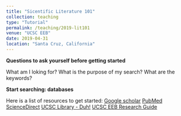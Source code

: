 ```yaml
---
title: "Sicentific Literature 101"
collection: teaching
type: "Tutorial"
permalink: /teaching/2019-lit101
venue: "UCSC EEB"
date: 2019-04-31
location: "Santa Cruz, California"
---
```


**Questions to ask yourself before getting started**

What am I loking for?
What is the purpose of my search?
What are the keywords?

**Start searching: databases**

Here is a list of resources to get started:
[Google scholar](https://scholar.google.com/)
[PubMed](www.ncbi.nlm.nih.gov/pubmed)
[ScienceDirect](http://www.sciencedirect.com/science/search)
[UCSC Library - Duh!](https://library.ucsc.edu/)
[UCSC EEB Research Guide](https://guides.library.ucsc.edu/c.php?g=119671&p=780624)
